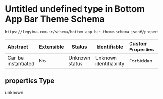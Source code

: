 # Untitled undefined type in Bottom App Bar Theme Schema

```txt
https://legytma.com.br/schema/bottom_app_bar_theme.schema.json#/properties
```




| Abstract            | Extensible | Status         | Identifiable            | Custom Properties | Additional Properties | Access Restrictions | Defined In                                                                                              |
| :------------------ | ---------- | -------------- | ----------------------- | :---------------- | --------------------- | ------------------- | ------------------------------------------------------------------------------------------------------- |
| Can be instantiated | No         | Unknown status | Unknown identifiability | Forbidden         | Allowed               | none                | [bottom_app_bar_theme.schema.json\*](../schema/bottom_app_bar_theme.schema.json) |

## properties Type

unknown
